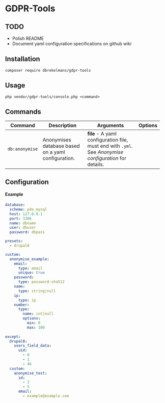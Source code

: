 # GDPR-Tools

## TODO
* Polish README
* Document yaml configuration specifications on github wiki

## Installation
```
composer require dbrekelmans/gdpr-tools
```

## Usage
```
php vendor/gdpr-tools/console.php <command>
```


## Commands

| Command | Description | Arguments | Options |
| --- | --- | --- | --- |
| `db:anonymise` | Anonymises database based on a yaml configuration. | __file__ - A yaml configuration file, must end with `.yml`. See _Anonymise configuration_ for details. | |

## Configuration

#### Example
```yaml
database:
  scheme: pdo_mysql
  host: 127.0.0.1
  port: 3306
  name: dbname
  user: dbuser
  password: dbpass

presets:
  - drupal8

custom:
  anonymise_example:
    email:
      type: email
      unique: true
    password:
      type: password-sha512
    name:
      type: string|null
    ip:
      type: ip
    number:
      type:
        name: int|null
        options:
          min: 0
          max: 100
      
except:
  drupal8:
    users_field_data:
      uid:
        - 0
        - 1
        - 46
  custom:
    anonymise_test:
      id:
        - 2
        - 5
      email:
        - example@example.com
```
